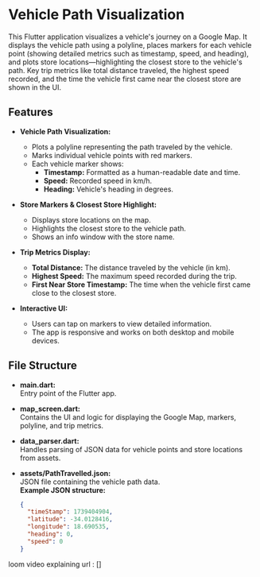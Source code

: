 



# Vehicle Path Visualization

This Flutter application visualizes a vehicle's journey on a Google Map. It displays the vehicle path using a polyline, places markers for each vehicle point (showing detailed metrics such as timestamp, speed, and heading), and plots store locations—highlighting the closest store to the vehicle's path. Key trip metrics like total distance traveled, the highest speed recorded, and the time the vehicle first came near the closest store are shown in the UI.

## Features

- **Vehicle Path Visualization:**  
  - Plots a polyline representing the path traveled by the vehicle.
  - Marks individual vehicle points with red markers.
  - Each vehicle marker shows:
    - **Timestamp:** Formatted as a human-readable date and time.
    - **Speed:** Recorded speed in km/h.
    - **Heading:** Vehicle's heading in degrees.

- **Store Markers & Closest Store Highlight:**  
  - Displays store locations on the map.
  - Highlights the closest store to the vehicle path.
  - Shows an info window with the store name.

- **Trip Metrics Display:**  
  - **Total Distance:** The distance traveled by the vehicle (in km).
  - **Highest Speed:** The maximum speed recorded during the trip.
  - **First Near Store Timestamp:** The time when the vehicle first came close to the closest store.

- **Interactive UI:**  
  - Users can tap on markers to view detailed information.
  - The app is responsive and works on both desktop and mobile devices.

## File Structure

- **main.dart:**  
  Entry point of the Flutter app.

- **map_screen.dart:**  
  Contains the UI and logic for displaying the Google Map, markers, polyline, and trip metrics.

- **data_parser.dart:**  
  Handles parsing of JSON data for vehicle points and store locations from assets.

- **assets/PathTravelled.json:**  
  JSON file containing the vehicle path data.  
  **Example JSON structure:**
  ```json
  {
    "timeStamp": 1739404904,
    "latitude": -34.0128416,
    "longitude": 18.690535,
    "heading": 0,
    "speed": 0
  }


loom video explaining url : []
